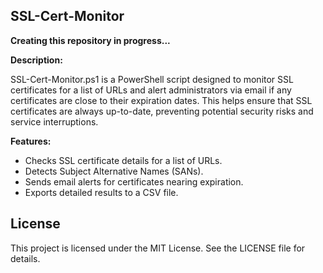 ## SSL-Cert-Monitor

**Creating this repository in progress...**

**Description:**

SSL-Cert-Monitor.ps1 is a PowerShell script designed to monitor SSL certificates for a list of URLs and alert administrators via email if any certificates are close to their expiration dates. This helps ensure that SSL certificates are always up-to-date, preventing potential security risks and service interruptions.

**Features:**

- Checks SSL certificate details for a list of URLs.
- Detects Subject Alternative Names (SANs).
- Sends email alerts for certificates nearing expiration.
- Exports detailed results to a CSV file.

## License
This project is licensed under the MIT License. See the LICENSE file for details.
